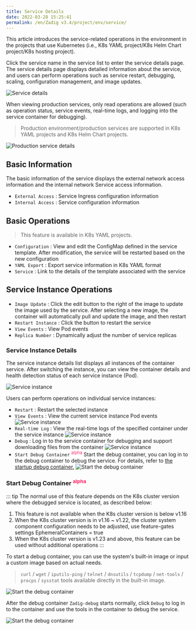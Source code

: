 ```yaml
---
title: Service Details
date: 2022-03-28 15:25:41
permalink: /en/Zadig v3.4/project/env/service/
---
```


This article introduces the service-related operations in the environment in the projects that use Kubernetes (i.e., K8s YAML project/K8s Helm Chart project/K8s hosting project).

Click the service name in the service list to enter the service details page. The service details page displays detailed information about the service, and users can perform operations such as service restart, debugging, scaling, configuration management, and image updates.

![Service details](../../../../_images/service_detail.png)

When viewing production services, only read operations are allowed (such as operation status, service events, real-time logs, and logging into the service container for debugging).

> Production environment/production services are supported in K8s YAML projects and K8s Helm Chart projects.

![Production service details](../../../../_images/prod_env_service_detail.png)

## Basic Information
The basic information of the service displays the external network access information and the internal network Service access information.

- `External Access` : Service Ingress configuration information
- `Internal Access` : Service configuration information

## Basic Operations
> This feature is available in K8s YAML projects.

- `Configuration` : View and edit the ConfigMap defined in the service template. After modification, the service will be restarted based on the new configuration
- `YAML Export` : Export service information in K8s YAML format
- `Service` : Link to the details of the template associated with the service

## Service Instance Operations
- `Image Update` : Click the edit button to the right of the image to update the image used by the service. After selecting a new image, the container will automatically pull and update the image, and then restart
- `Restart Instance` : Click the button to restart the service
- `View Events` : View Pod events
- `Replica Number` : Dynamically adjust the number of service replicas

### Service Instance Details

The service instance details list displays all instances of the container service. After switching the instance, you can view the container details and health detection status of each service instance (Pod).

![Service instance](../../../../_images/service_detail_1.png)

Users can perform operations on individual service instances:

- `Restart` : Restart the selected instance
- `View Events` : View the current service instance Pod events
![Service instance](../../../../_images/show_pod_event_330.png)
- `Real-time Log` : View the real-time logs of the specified container under the service instance
![Service instance](../../../../_images/show_k8s_service_log.png)
- `Debug` : Log in to the service container for debugging and support downloading files from the container
![Service instance](../../../../_images/exec_to_pod.png)
- `Start Debug Container` <sup style='color: #fd2968'>alpha</sup> Start the debug container, you can log in to the debug container to debug the service. For details, refer to [the startup debug container.](#%E5%90%AF%E5%8A%A8%E8%B0%83%E8%AF%95%E5%AE%B9%E5%99%A8-alpha)
![Start the debug container](../../../../_images/zadig_debug_1.png)

### Start Debug Container <sup style='color: #fd2968'>alpha</sup>

::: tip
The normal use of this feature depends on the K8s cluster version where the debugged service is located, as described below:

1. This feature is not available when the K8s cluster version is below v1.16
2. When the K8s cluster version is in v1.16 ~ v1.22, the cluster system component configuration needs to be adjusted, use feature-gates settings EphemeralContainers = true
3. When the K8s cluster version is v1.23 and above, this feature can be used without additional operations
:::

To start a debug container, you can use the system's built-in image or input a custom image based on actual needs.
> `curl` / `wget` / `iputils-ping` / `telnet` / `dnsutils` / `tcpdump` / `net-tools` / `procps` / `sysstat` tools available directly in the built-in image.

![Start the debug container](../../../../_images/zadig_debug_2.png)

After the debug container `Zadig-debug` starts normally, click `Debug` to log in to the container and use the tools in the container to debug the service.

![Start the debug container](../../../../_images/zadig_debug_3.png)